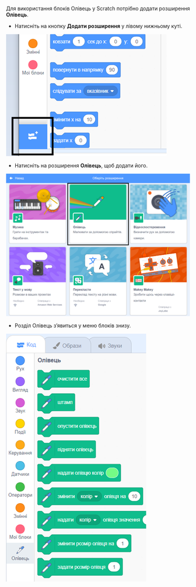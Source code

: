 Для використання блоків Олівець у Scratch потрібно додати розширення **Олівець**.

+ Натисніть на кнопку **Додати розширення** у лівому нижньому куті.

![додати кнопку розширення виділено](images/add-extension-annotated.png)

+ Натисніть на розширення **Олівець**, щоб додати його.

![розширення олівець виділено](images/click-pen-annotated.png)

+ Розділ Олівець з’явиться у меню блоків знизу.

![блоки розширення олівець](images/pen-extension-blocks.png)